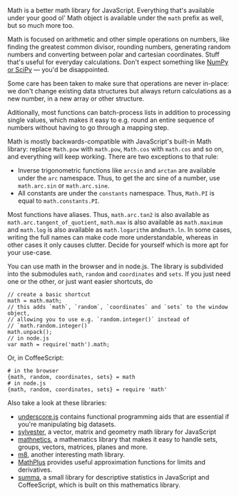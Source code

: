 Math is a better math library for JavaScript. Everything that's available under your 
good ol' Math object is available under the `math` prefix as well, but so much more 
too.

Math is focused on arithmetic and other simple operations on numbers, like finding the 
greatest common divisor, rounding numbers, generating random numbers and converting
between polar and cartesian coordinates. Stuff that's useful for everyday calculations.
Don't expect something like [NumPy or SciPy](http://www.scipy.org/) — you'd be disappointed.

Some care has been taken to make sure that operations are never in-place: we don't
change existing data structures but always return calculations as a new number, in 
a new array or other structure.

Aditionally, most functions can batch-process lists in addition to processing single values, 
which makes it easy to e.g. round an entire sequence of numbers without having to go through
a mapping step.

Math is mostly backwards-compatible with JavaScript's built-in Math library: replace `Math.pow`
with `math.pow`, `Math.cos` with `math.cos` and so on, and everything will keep working. There
are two exceptions to that rule: 

  * Inverse trigonometric functions like `arcsin` and `arctan` are available under
    the `arc` namespace. Thus, to get the arc sine of a number, use `math.arc.sin`
    or `math.arc.sine`.
  * All constants are under the `constants` namespace. Thus, `Math.PI` is equal to
    `math.constants.PI`.

Most functions have aliases. Thus, `math.arc.tan2` is also available as 
`math.arc.tangent_of_quotient`, `math.max` is also available as `math.maximum` and `math.log`
is also available as `math.logarithm` and`math.ln`. In some cases, writing the full names can 
make code more understandable, whereas in other cases it only causes clutter. Decide for yourself
which is more apt for your use-case.

You can use math in the browser and in node.js. The library is subdivided into the 
submodules `math`, `random` and `coordinates` and `sets`. If you just need one or 
the other, or just want easier shortcuts, do

    // create a basic shortcut
    math = math.math;
    // this adds `math`, `random`, `coordinates` and `sets` to the window object, 
    // allowing you to use e.g. `random.integer()` instead of
    // `math.random.integer()`
    math.unpack();
    // in node.js
    var math = require('math').math;

Or, in CoffeeScript:

    # in the browser
    {math, random, coordinates, sets} = math
    # in node.js
    {math, random, coordinates, sets} = require 'math'

Also take a look at these libraries: 

  * [underscore.js](https://github.com/documentcloud/underscore) contains 
    functional programming aids that are essential if you're manipulating
    big datasets.
  * [sylvester](https://github.com/jcoglan/sylvester), a vector, matrix and 
    geometry math library for JavaScript
  * [mathnetics](https://github.com/shanest/mathnetics), a mathematics library
    that makes it easy to handle sets, groups, vectors, matrices, planes and 
    more.
  * [m8](https://github.com/Kambfhase/m8), another interesting math library.
  * [MathPlus](https://github.com/pr1001/MathPlus) provides useful
    approximation functions for limits and derivatives.
  * [summa](https://github.com/stdbrouw/summa), a small library for descriptive
    statistics in JavaScript and CoffeeScript, which is built on this mathematics
    library.
